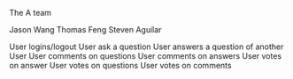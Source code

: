
The A team

Jason Wang
Thomas Feng
Steven Aguilar

User logins/logout
User ask a question
User answers a question of another User
User comments on questions
User comments on answers
User votes on answer
User votes on questions
User votes on comments
